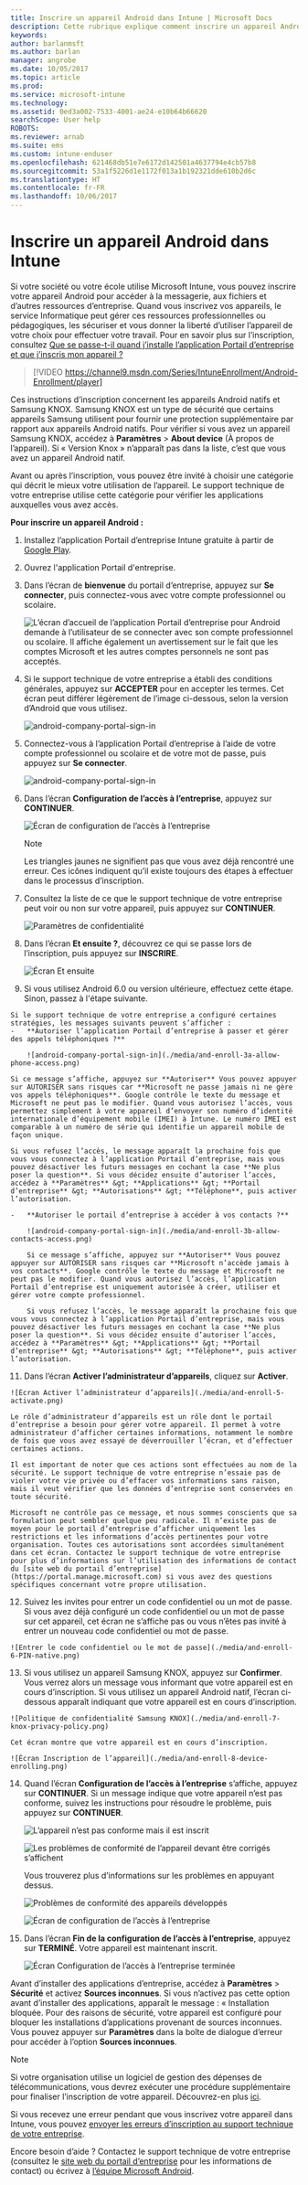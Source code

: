 ```yaml
---
title: Inscrire un appareil Android dans Intune | Microsoft Docs
description: Cette rubrique explique comment inscrire un appareil Android dans Intune
keywords: 
author: barlanmsft
ms.author: barlan
manager: angrobe
ms.date: 10/05/2017
ms.topic: article
ms.prod: 
ms.service: microsoft-intune
ms.technology: 
ms.assetid: 0ed3a002-7533-4001-ae24-e10b64b66620
searchScope: User help
ROBOTS: 
ms.reviewer: arnab
ms.suite: ems
ms.custom: intune-enduser
ms.openlocfilehash: 621468db51e7e6172d142501a4637794e4cb57b8
ms.sourcegitcommit: 53a1f5226d1e1172f013a1b192321dde610b2d6c
ms.translationtype: HT
ms.contentlocale: fr-FR
ms.lasthandoff: 10/06/2017
---
```

# <a name="enroll-your-android-device-in-intune"></a>Inscrire un appareil Android dans Intune

Si votre société ou votre école utilise Microsoft Intune, vous pouvez inscrire votre appareil Android pour accéder à la messagerie, aux fichiers et d’autres ressources d’entreprise. Quand vous inscrivez vos appareils, le service Informatique peut gérer ces ressources professionnelles ou pédagogiques, les sécuriser et vous donner la liberté d’utiliser l’appareil de votre choix pour effectuer votre travail. Pour en savoir plus sur l’inscription, consultez [Que se passe-t-il quand j’installe l’application Portail d’entreprise et que j’inscris mon appareil ?](what-happens-if-you-install-the-Company-Portal-app-and-enroll-your-device-in-intune-android.md)

> [!VIDEO https://channel9.msdn.com/Series/IntuneEnrollment/Android-Enrollment/player]

Ces instructions d’inscription concernent les appareils Android natifs et Samsung KNOX. Samsung KNOX est un type de sécurité que certains appareils Samsung utilisent pour fournir une protection supplémentaire par rapport aux appareils Android natifs. Pour vérifier si vous avez un appareil Samsung KNOX, accédez à **Paramètres** > **About device** (À propos de l’appareil). Si « Version Knox » n’apparaît pas dans la liste, c’est que vous avez un appareil Android natif.

Avant ou après l’inscription, vous pouvez être invité à choisir une catégorie qui décrit le mieux votre utilisation de l’appareil. Le support technique de votre entreprise utilise cette catégorie pour vérifier les applications auxquelles vous avez accès.

**Pour inscrire un appareil Android :**

1.  Installez l’application Portail d’entreprise Intune gratuite à partir de [Google Play](http://play.google.com/store/apps/details?id=com.microsoft.windowsintune.companyportal).

2.  Ouvrez l'application Portail d'entreprise.

3.  Dans l’écran de **bienvenue** du portail d’entreprise, appuyez sur **Se connecter**, puis connectez-vous avec votre compte professionnel ou scolaire.

    ![L’écran d’accueil de l’application Portail d’entreprise pour Android demande à l’utilisateur de se connecter avec son compte professionnel ou scolaire. Il affiche également un avertissement sur le fait que les comptes Microsoft et les autres comptes personnels ne sont pas acceptés.](./media/and-enroll-0-welcome-screen.png)   

4.  Si le support technique de votre entreprise a établi des conditions générales, appuyez sur **ACCEPTER** pour en accepter les termes. Cet écran peut différer légèrement de l’image ci-dessous, selon la version d’Android que vous utilisez.

    ![android-company-portal-sign-in](./media/and-enroll-3-accept-terms.png)

5.  Connectez-vous à l’application Portail d’entreprise à l’aide de votre compte professionnel ou scolaire et de votre mot de passe, puis appuyez sur **Se connecter**.

    ![android-company-portal-sign-in](./media/and-enroll-2-cp-sign-in.png)

6.  Dans l’écran **Configuration de l’accès à l’entreprise**, appuyez sur **CONTINUER**.

    ![Écran de configuration de l’accès à l’entreprise](/intune/media/android_cp_enroll_01_1709_new.png)

    > [!NOTE]
    > Les triangles jaunes ne signifient pas que vous avez déjà rencontré une erreur. Ces icônes indiquent qu’il existe toujours des étapes à effectuer dans le processus d’inscription.

7.  Consultez la liste de ce que le support technique de votre entreprise peut voir ou non sur votre appareil, puis appuyez sur **CONTINUER**.

    ![Paramètres de confidentialité](/intune/media/android_cp_enroll_02_after_1710.png)

9.  Dans l’écran **Et ensuite ?**, découvrez ce qui se passe lors de l’inscription, puis appuyez sur **INSCRIRE**.

    ![Écran Et ensuite](/intune/media/android_cp_enroll_03_after_1710.png)

10.  Si vous utilisez Android 6.0 ou version ultérieure, effectuez cette étape. Sinon, passez à l'étape suivante.

    Si le support technique de votre entreprise a configuré certaines stratégies, les messages suivants peuvent s’afficher :
    -   **Autoriser l’application Portail d’entreprise à passer et gérer des appels téléphoniques ?**

        ![android-company-portal-sign-in](./media/and-enroll-3a-allow-phone-access.png)

    Si ce message s’affiche, appuyez sur **Autoriser** Vous pouvez appuyer sur AUTORISER sans risques car **Microsoft ne passe jamais ni ne gère vos appels téléphoniques**. Google contrôle le texte du message et Microsoft ne peut pas le modifier. Quand vous autorisez l’accès, vous permettez simplement à votre appareil d’envoyer son numéro d’identité internationale d’équipement mobile (IMEI) à Intune. Le numéro IMEI est comparable à un numéro de série qui identifie un appareil mobile de façon unique.

    Si vous refusez l’accès, le message apparaît la prochaine fois que vous vous connectez à l’application Portail d’entreprise, mais vous pouvez désactiver les futurs messages en cochant la case **Ne plus poser la question**. Si vous décidez ensuite d’autoriser l’accès, accédez à **Paramètres** &gt; **Applications** &gt; **Portail d’entreprise** &gt; **Autorisations** &gt; **Téléphone**, puis activer l’autorisation.

    -   **Autoriser le portail d’entreprise à accéder à vos contacts ?**

        ![android-company-portal-sign-in](./media/and-enroll-3b-allow-contacts-access.png)

        Si ce message s’affiche, appuyez sur **Autoriser** Vous pouvez appuyer sur AUTORISER sans risques car **Microsoft n’accède jamais à vos contacts**. Google contrôle le texte du message et Microsoft ne peut pas le modifier. Quand vous autorisez l’accès, l’application Portail d’entreprise est uniquement autorisée à créer, utiliser et gérer votre compte professionnel.

        Si vous refusez l’accès, le message apparaît la prochaine fois que vous vous connectez à l’application Portail d’entreprise, mais vous pouvez désactiver les futurs messages en cochant la case **Ne plus poser la question**. Si vous décidez ensuite d’autoriser l’accès, accédez à **Paramètres** &gt; **Applications** &gt; **Portail d’entreprise** &gt; **Autorisations** &gt; **Téléphone**, puis activer l’autorisation.

11.  Dans l’écran **Activer l’administrateur d’appareils**, cliquez sur **Activer**.

    ![Écran Activer l’administrateur d’appareils](./media/and-enroll-5-activate.png)

    Le rôle d’administrateur d’appareils est un rôle dont le portail d’entreprise a besoin pour gérer votre appareil. Il permet à votre administrateur d’afficher certaines informations, notamment le nombre de fois que vous avez essayé de déverrouiller l’écran, et d’effectuer certaines actions.

    Il est important de noter que ces actions sont effectuées au nom de la sécurité. Le support technique de votre entreprise n’essaie pas de violer votre vie privée ou d’effacer vos informations sans raison, mais il veut vérifier que les données d’entreprise sont conservées en toute sécurité.

    Microsoft ne contrôle pas ce message, et nous sommes conscients que sa formulation peut sembler quelque peu radicale. Il n’existe pas de moyen pour le portail d’entreprise d’afficher uniquement les restrictions et les informations d’accès pertinentes pour votre organisation. Toutes ces autorisations sont accordées simultanément dans cet écran. Contactez le support technique de votre entreprise pour plus d’informations sur l’utilisation des informations de contact du [site web du portail d’entreprise](https://portal.manage.microsoft.com) si vous avez des questions spécifiques concernant votre propre utilisation.

12.  Suivez les invites pour entrer un code confidentiel ou un mot de passe. Si vous avez déjà configuré un code confidentiel ou un mot de passe sur cet appareil, cet écran ne s’affiche pas ou vous n’êtes pas invité à entrer un nouveau code confidentiel ou mot de passe.

    ![Entrer le code confidentiel ou le mot de passe](./media/and-enroll-6-PIN-native.png)

13.  Si vous utilisez un appareil Samsung KNOX, appuyez sur **Confirmer**. Vous verrez alors un message vous informant que votre appareil est en cours d’inscription. Si vous utilisez un appareil Android natif, l’écran ci-dessous apparaît indiquant que votre appareil est en cours d’inscription.

    ![Politique de confidentialité Samsung KNOX](./media/and-enroll-7-knox-privacy-policy.png)

    Cet écran montre que votre appareil est en cours d’inscription.

    ![Écran Inscription de l’appareil](./media/and-enroll-8-device-enrolling.png)

14. Quand l’écran **Configuration de l’accès à l’entreprise** s’affiche, appuyez sur **CONTINUER**. Si un message indique que votre appareil n’est pas conforme, suivez les instructions pour résoudre le problème, puis appuyez sur **CONTINUER**.

    ![L’appareil n’est pas conforme mais il est inscrit](/intune/media/android_cp_enroll_05_post_1709.png)

    ![Les problèmes de conformité de l’appareil devant être corrigés s’affichent](/intune/media/android_cp_enroll_03_post_1709.png)

    Vous trouverez plus d’informations sur les problèmes en appuyant dessus.

    ![Problèmes de conformité des appareils développés](/intune/media/android_cp_enroll_04_post_1709.png)

    ![Écran de configuration de l’accès à l’entreprise](./media/and-enroll-9d-comp-access-setup.png)  

15. Dans l’écran **Fin de la configuration de l’accès à l’entreprise**, appuyez sur **TERMINÉ**. Votre appareil est maintenant inscrit.

    ![Écran Configuration de l’accès à l’entreprise terminée](./media/and-enroll-10-comp-access-setup-complete.png)

Avant d’installer des applications d’entreprise, accédez à **Paramètres** &gt; **Sécurité** et activez **Sources inconnues**. Si vous n’activez pas cette option avant d’installer des applications, apparaît le message : « Installation bloquée. Pour des raisons de sécurité, votre appareil est configuré pour bloquer les installations d’applications provenant de sources inconnues. Vous pouvez appuyer sur **Paramètres** dans la boîte de dialogue d’erreur pour accéder à l’option **Sources inconnues**.

> [!Note]
> Si votre organisation utilise un logiciel de gestion des dépenses de télécommunications, vous devrez exécuter une procédure supplémentaire pour finaliser l’inscription de votre appareil. Découvrez-en plus [ici](enroll-your-device-with-telecom-expense-management-android.md).

Si vous recevez une erreur pendant que vous inscrivez votre appareil dans Intune, vous pouvez [envoyer les erreurs d’inscription au support technique de votre entreprise](send-enrollment-errors-to-your-it-admin-android.md).

Encore besoin d’aide ? Contactez le support technique de votre entreprise (consultez le [site web du portail d’entreprise](https://portal.manage.microsoft.com) pour les informations de contact) ou écrivez à <a href="mailto:wintunedroidfbk@microsoft.com?subject=I'm having trouble with enrolling my Android device&body=Describe the issue you're experiencing here.">l’équipe Microsoft Android</a>.
